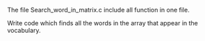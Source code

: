 The file Search_word_in_matrix.c include all function in one file.

Write code which finds all the words in the array that appear in the vocabulary.
